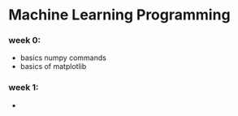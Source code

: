 # Machine Learning Programming

### week 0:
* basics numpy commands
* basics of matplotlib

### week 1:
* 
